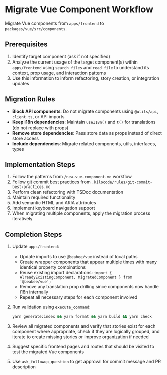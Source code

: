 # Migrate Vue Component Workflow

Migrate Vue components from `apps/frontend` to `packages/vue/src/components`.

## Prerequisites
1. Identify target component (ask if not specified)
2. Analyze the current usage of the target component(s) within `apps/frontend` using `search_files` and `read_file` to understand its context, prop usage, and interaction patterns
3. Use this information to inform refactoring, story creation, or integration updates

## Migration Rules
- **Block API components**: Do not migrate components using `@utils/api`, `client.ts`, or API imports
- **Keep i18n dependencies**: Maintain `useI18n()` and `t()` for translations (do not replace with props)
- **Remove store dependencies**: Pass store data as props instead of direct store access
- **Include dependencies**: Migrate related components, utils, interfaces, types

## Implementation Steps
1. Follow the patterns from `/new-vue-component.md` workflow
2. Follow git commit best practices from `.kilocode/rules/git-commit-best-practices.md`
3. Perform clean refactoring with TSDoc documentation
4. Maintain required functionality
5. Add semantic HTML and ARIA attributes
6. Implement keyboard navigation support
7. When migrating multiple components, apply the migration process iteratively

## Completion Steps
1. Update `apps/frontend`:
   - Update imports to use `@beabee/vue` instead of local paths
   - Create wrapper components that appear multiple times with many identical property combinations
   - Reuse existing import declarations: `import { AlreadyExistingComponent, MigratedComponent } from '@beabee/vue';`
   - Remove any translation prop drilling since components now handle i18n internally
   - Repeat all necessary steps for each component involved

2. Run validation using `execute_command`:
   ```bash
   yarn generate:index && yarn format && yarn build && yarn check
   ```

3. Review all migrated components and verify that stories exist for each component where appropriate, check if they are logically grouped, and iterate to create missing stories or improve organization if needed

4. Suggest specific frontend pages and routes that should be visited to test the migrated Vue components

5. Use `ask_followup_question` to get approval for commit message and PR description
